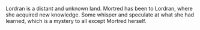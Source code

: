 Lordran is a distant and unknown land. Mortred has been to Lordran, where she acquired new knowledge. Some whisper and speculate at what she had learned, which is a mystery to all except Mortred herself.
